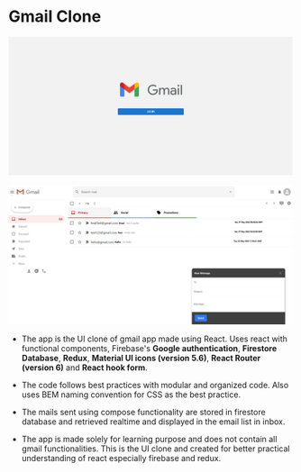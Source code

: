 # Gmail Clone

![LoginPage](public/LoginPage.JPG)

![AppImage](public/AppImage.JPG)

- The app is the UI clone of gmail app made using React. Uses react with functional components, Firebase's **Google authentication**,
  **Firestore Database**, **Redux**, **Material UI icons (version 5.6)**, **React Router (version 6)** and **React hook form**.

- The code follows best practices with modular and organized code. Also uses BEM naming convention for CSS as the best practice.

- The mails sent using compose functionality are stored in firestore database and retrieved realtime and displayed in the email list in inbox.

- The app is made solely for learning purpose and does not contain all gmail functionalities. This is the UI clone and created for better practical understanding of react especially firebase and redux.
